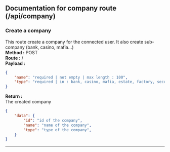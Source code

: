 ## Documentation for company route (/api/company)


### Create a company
This route create a company for the connected user. It also create sub-company (bank, casino, mafia...)  
**Method :** POST  
**Route :** /  
**Payload :**
```json
{
    "name": "required | not empty | max length : 100",
    "type": "required | in : bank, casino, mafia, estate, factory, security"
}
```
**Return :**  
The created company
```json
{
    "data": {
        "id": "id of the company",
        "name": "name of the company",
        "type": "type of the company",
    }
}
```
---